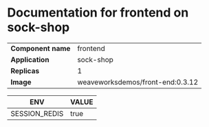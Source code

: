 # Documentation for frontend on sock-shop

|||
| --- | ---- |
| **Component name** | frontend |
| **Application** | sock-shop |
| **Replicas** | 1 |
| **Image** | weaveworksdemos/front-end:0.3.12 |

| ENV | VALUE |
| --- | -----  |
|SESSION_REDIS | true|
